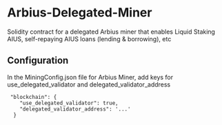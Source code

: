 # Arbius-Delegated-Miner
Solidity contract for a delegated Arbius miner that enables Liquid Staking AIUS, self-repaying AIUS loans (lending &amp; borrowing), etc


## Configuration

In the MiningConfig.json file for Arbius Miner, add keys for use_delegated_validator and delegated_validator_address

```
 "blockchain": {
    "use_delegated_validator": true,
    "delegated_validator_address": '...'
  }
```

